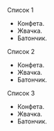 Список 1

*   Конфета.
*   Жвачка.
*   Батончик.

Список 2

+   Конфета.
+   Жвачка.
+   Батончик.

Список 3

-   Конфета.
-   Жвачка.
-   Батончик.